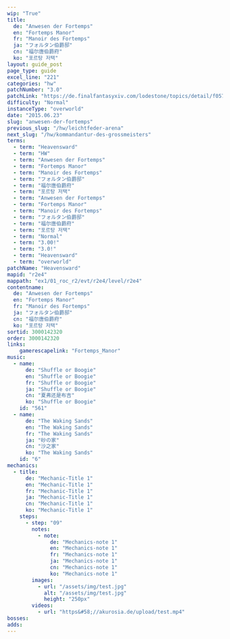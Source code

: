 ```yaml
---
wip: "True"
title:
  de: "Anwesen der Fortemps"
  en: "Fortemps Manor"
  fr: "Manoir des Fortemps"
  ja: "フォルタン伯爵邸"
  cn: "福尔唐伯爵府"
  ko: "포르탕 저택"
layout: guide_post
page_type: guide
excel_line: "221"
categories: "hw"
patchNumber: "3.0"
patchLink: "https://de.finalfantasyxiv.com/lodestone/topics/detail/f0575b82a639492e5a70e34d823d77bddcb7f686"
difficulty: "Normal"
instanceType: "overworld"
date: "2015.06.23"
slug: "anwesen-der-fortemps"
previous_slug: "/hw/leichtfeder-arena"
next_slug: "/hw/kommandantur-des-grossmeisters"
terms:
  - term: "Heavensward"
  - term: "HW"
  - term: "Anwesen der Fortemps"
  - term: "Fortemps Manor"
  - term: "Manoir des Fortemps"
  - term: "フォルタン伯爵邸"
  - term: "福尔唐伯爵府"
  - term: "포르탕 저택"
  - term: "Anwesen der Fortemps"
  - term: "Fortemps Manor"
  - term: "Manoir des Fortemps"
  - term: "フォルタン伯爵邸"
  - term: "福尔唐伯爵府"
  - term: "포르탕 저택"
  - term: "Normal"
  - term: "3.00!"
  - term: "3.0!"
  - term: "Heavensward"
  - term: "overworld"
patchName: "Heavensward"
mapid: "r2e4"
mappath: "ex1/01_roc_r2/evt/r2e4/level/r2e4"
contentname:
  de: "Anwesen der Fortemps"
  en: "Fortemps Manor"
  fr: "Manoir des Fortemps"
  ja: "フォルタン伯爵邸"
  cn: "福尔唐伯爵府"
  ko: "포르탕 저택"
sortid: 3000142320
order: 3000142320
links:
    gamerescapelink: "Fortemps_Manor"
music:
  - name:
      de: "Shuffle or Boogie"
      en: "Shuffle or Boogie"
      fr: "Shuffle or Boogie"
      ja: "Shuffle or Boogie"
      cn: "夏弗还是布吉"
      ko: "Shuffle or Boogie"
    id: "561"
  - name:
      de: "The Waking Sands"
      en: "The Waking Sands"
      fr: "The Waking Sands"
      ja: "砂の家"
      cn: "沙之家"
      ko: "The Waking Sands"
    id: "6"
mechanics:
  - title:
      de: "Mechanic-Title 1"
      en: "Mechanic-Title 1"
      fr: "Mechanic-Title 1"
      ja: "Mechanic-Title 1"
      cn: "Mechanic-Title 1"
      ko: "Mechanic-Title 1"
    steps:
      - step: "09"
        notes:
          - note:
              de: "Mechanics-note 1"
              en: "Mechanics-note 1"
              fr: "Mechanics-note 1"
              ja: "Mechanics-note 1"
              cn: "Mechanics-note 1"
              ko: "Mechanics-note 1"
        images:
          - url: "/assets/img/test.jpg"
            alt: "/assets/img/test.jpg"
            height: "250px"
        videos:
          - url: "https&#58;//akurosia.de/upload/test.mp4"
bosses:
adds:
---
```

